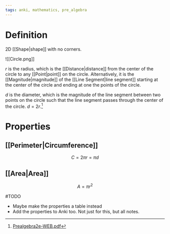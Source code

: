 ```yaml
---
tags: anki, mathematics, pre_algebra
---
```


# Definition

2D [[Shape|shape]] with no corners.

![[Circle.png]]

$r$ is the radius, which is the [[Distance|distance]] from the center of the circle to any [[Point|point]] on the circle. Alternatively, it is the [[Magnitude|magnitude]] of the [[Line Segment|line segment]] starting at the center of the circle and ending at one the points of the circle.

$d$ is the diameter, which is the magnitude of the line segment between two points on the circle such that the line segment passes through the center of the circle. $d = 2r$.[^1]

# Properties

## [[Perimeter|Circumference]]

$$C = 2 \pi r = \pi d$$

## [[Area|Area]]

$$A = \pi r^2$$

#TODO
- Maybe make the properties a table instead
- Add the properties to Anki too. Not just for this, but all notes.

[^1]: [Prealgebra2e-WEB.pdf](zotero://open-pdf/library/items/W4QW2QZI?page=460)